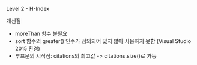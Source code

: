 Level 2 - H-Index

개선점
- moreThan 함수 불필요
- sort 함수의 greater<int>() 인수가 정의되어 있지 않아 사용하지 못함
  (Visual Studio 2015 환경)
- 루프문의 시작점: citations의 최고값 -> citations.size()로 가능
